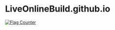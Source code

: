 # LiveOnlineBuild.github.io
<a href="https://info.flagcounter.com/lLgT"><img src="https://s04.flagcounter.com/count2/lLgT/bg_FFFFFF/txt_000000/border_CCCCCC/columns_2/maxflags_10/viewers_0/labels_1/pageviews_1/flags_0/percent_0/" alt="Flag Counter" border="0"></a>
